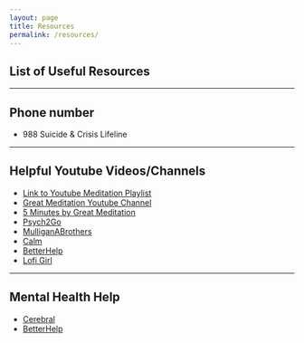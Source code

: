 ```yaml
---
layout: page
title: Resources
permalink: /resources/
---
```

List of Useful Resources
---

---
## Phone number
- 988 Suicide & Crisis Lifeline
---
## Helpful Youtube Videos/Channels
- [Link to Youtube Meditation Playlist](https://www.youtube.com/playlist?list=PLZD3YmGgqEMZ-QJQS913uSOlqVy-M9EYZ)
- [Great Meditation Youtube Channel](https://www.youtube.com/@GreatMeditation)
- [5 Minutes by Great Meditation](https://www.youtube.com/@5minutesbygreatmeditation)
- [Psych2Go](https://www.youtube.com/@Psych2go)
- [MulliganABrothers](https://www.youtube.com/@MulliganBrothers)
- [Calm](https://www.youtube.com/@calm)
- [BetterHelp](https://www.youtube.com/@BetterHelp/videos)
- [Lofi Girl](https://www.youtube.com/@LofiGirl)
---
## Mental Health Help
- [Cerebral](https://cerebral.com/)
- [BetterHelp](https://www.betterhelp.com/get-started/)
